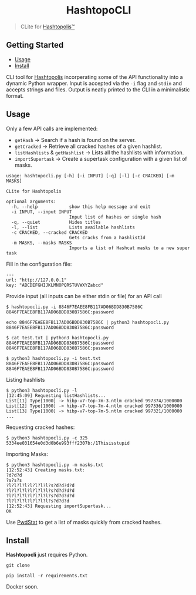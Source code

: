 <h1 align="center">
HashtopoCLI
 </h1>

 > CLite for [Hashtopolis™](https://hashtopolis.org/)

 ## Getting Started

- [Usage](#usage)
- [Install](#install)

 CLI tool for [Hashtopolis](https://github.com/hashtopolis/server) incorperating some of the API functionality into a dynamic Python wrapper. Input is accepted via the `-i` flag and `stdin` and accepts strings and files. Output is neatly printed to the CLI in a minimalistic format.

## Usage
Only a few API calls are implemented:
- `getHash` &rarr;  Search if a hash is found on the server.
- `getCracked` &rarr;  Retrieve all cracked hashes of a given hashlist.
- `listHashlists` & `getHashlist` &rarr; Lists all the hashlists with information.
- `importSupertask` &rarr; Create a supertask configuration with a given list of masks.

```
usage: hashtopocli.py [-h] [-i INPUT] [-q] [-l] [-c CRACKED] [-m MASKS]

CLite for Hashtopolis

optional arguments:
  -h, --help            show this help message and exit
  -i INPUT, --input INPUT
                        Input list of hashes or single hash
  -q, --quiet           Hides titles
  -l, --list            Lists available hashlists
  -c CRACKED, --cracked CRACKED
                        Gets cracks from a hashlistId
  -m MASKS, --masks MASKS
                        Imports a list of Hashcat masks to a new super task
```

Fill in the configuration file:
```
---
url: "http://127.0.0.1"
key: "ABCDEFGHIJKLMNOPQRSTUVWXYZabcd"
```
Provide input (all inputs can be either stdin or file) for an API call
```
$ hashtopocli.py -i 8846F7EAEE8FB117AD06BDD830B7586C
8846F7EAEE8FB117AD06BDD830B7586C:password

echo 8846F7EAEE8FB117AD06BDD830B7586C | python3 hashtopocli.py
8846F7EAEE8FB117AD06BDD830B7586C:password

$ cat test.txt | python3 hashtopocli.py
8846F7EAEE8FB117AD06BDD830B7586C:password
8846F7EAEE8FB117AD06BDD830B7586C:password

$ python3 hashtopocli.py -i test.txt
8846F7EAEE8FB117AD06BDD830B7586C:password
8846F7EAEE8FB117AD06BDD830B7586C:password
```
Listing hashlists
```
$ python3 hashtopocli.py -l
[12:45:09] Requesting listHashlists...
List[11] Type[1000] -> hibp-v7-top-7m-3.ntlm cracked 997374/1000000
List[12] Type[1000] -> hibp-v7-top-7m-4.ntlm cracked 997336/1000000
List[13] Type[1000] -> hibp-v7-top-7m-5.ntlm cracked 997321/1000000
...
```
Requesting cracked hashes:
```
$ python3 hashtopocli.py -c 325
5334ee031654e0d3d0b6e993fff2307b:/1Thisisstupid
```
Importing Masks:
```
$ python3 hashtopocli.py -m masks.txt
[12:52:43] Creating masks.txt:
?d?d?d
?s?s?s
?l?l?l?l?l?l?l?l?s?d?d?d?d
?l?l?l?l?l?l?l?l?s?d?d?d?d
?l?l?l?l?l?l?l?l?s?d?d?d?d
?l?l?l?l?l?l?l?l?s?d?d?d
[12:52:43] Requesting importSupertask...
OK
```
Use [PwdStat](https://github.com/JakeWnuk/PwdStat) to get a list of masks quickly from cracked hashes.

## Install

**Hashtopocli** just requires Python.

```
git clone 
```

```
pip install -r requirements.txt
```
Docker soon.
